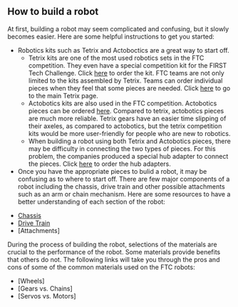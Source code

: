 ## How to build a robot
At first, building a robot may seem complicated and confusing, but it slowly becomes easier. Here are some helpful instructions to get you started:
- Robotics kits such as Tetrix and Actoboctics are a great way to start off.
    * Tetrix kits are one of the most used robotics sets in the FTC competition. They even have a special competition kit for the FIRST Tech Challenge. Click [here](https://www.tetrixrobotics.com/TETRIX-FTC-Competition-Set) to order the kit. FTC teams are not only limited to the kits assembled by Tetrix. Teams can order individual pieces when they feel that some pieces are needed. Click [here](https://www.tetrixrobotics.com/) to go to the main Tetrix page.
    * Actobotics kits are also used in the FTC competition. Actobotics pieces can be ordered [here](https://www.servocity.com/ftc-competition-kit). Compared to tetrix, actobotics pieces are much more reliable. Tetrix gears have an easier time slipping of their axeles, as compared to actobotics, but the tetrix competition kits would be more user-friendly for people who are new to robotics.
    * When building a robot using both Tetrix and Actobotics pieces, there may be difficulty in connecting the two types of pieces. For this problem, the companies produced a special hub adapter to connect the pieces. Click [here](https://www.servocity.com/hub-adaptor-b) to order the hub adapters.
- Once you have the appropriate pieces to bulid a robot, it may be confusing as to where to start off. There are few major components of a robot including the chassis, drive train and other possible attachments such as an arm or chain mechanism. Here are some resources to have a better understanding of each section of the robot:
* [Chassis](https://ftccats.github.io/Chassis)
* [Drive Train](https://ftccats.github.io/drivetrain)
* [Attachments]

During the process of building the robot, selections of the materials are crucial to the performance of the robot. Some materials provide benefits that others do not. The following links will take you through the pros and cons of some of the common materials used on the FTC robots:
* [Wheels]
* [Gears vs. Chains]
* [Servos vs. Motors]
